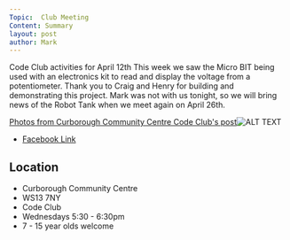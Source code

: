```yaml
---
Topic:  Club Meeting
Content: Summary
layout: post
author: Mark
---
```

Code Club activities for April 12th
This week we saw the Micro BIT being used with an electronics kit to read and display the voltage from a potentiometer. Thank you to Craig and Henry for building and demonstrating this project.
Mark was not with us tonight, so we will bring news of the Robot Tank when we meet again on April 26th.

[Photos from Curborough Community Centre Code Club's post](https://www.facebook.com/1481985248595237/posts/4768044069989322/)![ALT TEXT](https://scontent.fbhx6-1.fna.fbcdn.net/v/t39.30808-6/278115883_4768029116657484_4760378206245439102_n.jpg?stp=dst-jpg_p720x720&_nc_cat=101&ccb=1-7&_nc_sid=5f2048&_nc_ohc=w-t2cbKz198AX_2F6yH&_nc_ht=scontent.fbhx6-1.fna&edm=AKK4YLsEAAAA&oh=00_AfDVRNbIIWJct4D2xclEnRWkYr7_UQQwklHJR_DmO-Jmww&oe=652C96F2)

* [Facebook Link](https://www.facebook.com/1481985248595237/posts/4768044069989322/)

## Location

* Curborough Community Centre
* WS13 7NY
* Code Club
* Wednesdays 5:30 - 6:30pm
* 7 - 15 year olds welcome


